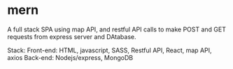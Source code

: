 # mern
A full stack SPA using map API, and restful API calls to make POST and GET requests from express server and DAtabase.

Stack: Front-end: HTML, javascript, SASS, Restful API, React, map API, axios
Back-end: Nodejs/express, MongoDB

